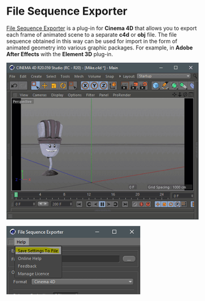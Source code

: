 # File Sequence Exporter

[File Sequence Exporter](https://mikeudin.net/product/file-sequence-exporter/) is a plug-in for **Cinema 4D** that allows you to export each frame of animated scene to a separate **c4d** or **obj** file. The file sequence obtained in this way can be used for import in the form of animated geometry into various graphic packages. For example, in **Adobe After Effects** with the **Element 3D** plug-in.

![](../.gitbook/assets/gif-project.gif)

![](../.gitbook/assets/image%20%281%29.png)

